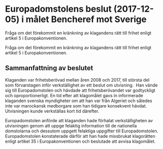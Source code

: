 # Europadomstolens beslut (2017-12-05) i målet Bencheref mot Sverige

Fråga om det förekommit en kränkning av klagandens rätt till frihet enligt artikel 5 i Europakonventionen.

Fråga om det förekommit en kränkning av klagandens rätt till frihet enligt artikel 5 i Europakonventionen.

## Sammanfattning av beslutet

Klaganden var frihetsberövad mellan åren 2008 och 2017, till största del som förvarstagen inför verkställighet av ett beslut om utvisning.  Han vände sig till Europadomstolen och hävdade att frihetsberövandet var godtyckligt och oproportionerligt. En tid efter att klagomålet gavs in informerade klaganden svenska myndigheter om att han var från Algeriet och således inte var marockansk medborgare som han tidigare konsekvent hävdat. Utvisningen kunde verkställas kort tid därefter.

Europadomstolen anförde att klaganden hade förhalat verkställigheten av utvisningen genom att uppge felaktig information till de nationella domstolarna och dessutom uppgett felaktiga uppgifter till Europadomstolen. Europadomstolen konstaterade därför att han hade missbrukat klagorätten enligt artikel 35 i Europakonventionen och beslutade att avvisa klagomålet.

